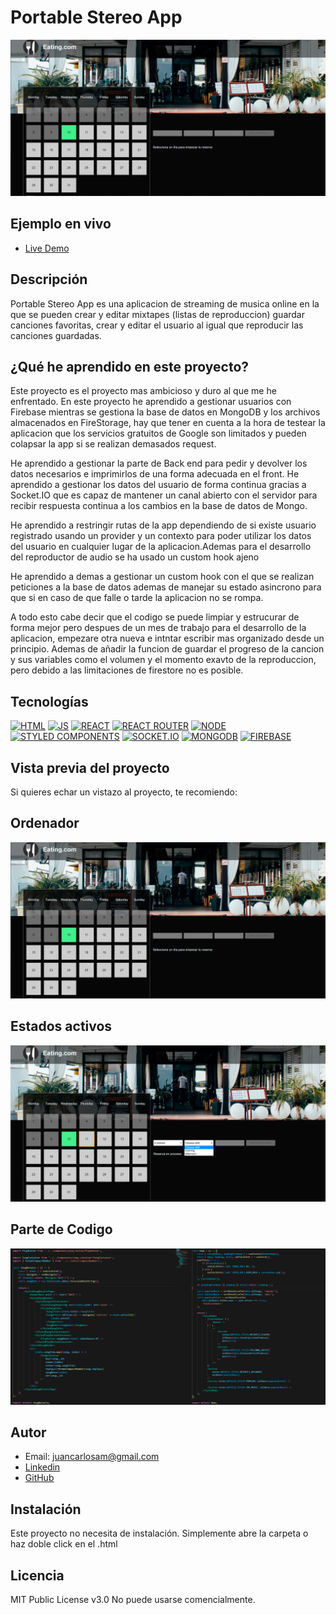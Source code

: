 # Portable Stereo App

![Imagen del proyecto](https://raw.githubusercontent.com/JuanCarlosAlo/booking/main/assets/images/readme.png)

## Ejemplo en vivo

- [Live Demo](https://portable-stereo-caxa.onrender.com/)

## Descripción

Portable Stereo App es una aplicacion de streaming de musica online en la que se pueden crear y editar mixtapes (listas de reproduccion) guardar canciones favoritas, crear y editar el usuario al igual que reproducir las canciones guardadas.

## ¿Qué he aprendido en este proyecto?

Este proyecto es el proyecto mas ambicioso y duro al que me he enfrentado. En este proyecto he aprendido a gestionar usuarios con Firebase mientras se gestiona la base de datos en MongoDB y los archivos almacenados en FireStorage, hay que tener en cuenta a la hora de testear la aplicacion que los servicios gratuitos de Google son limitados y pueden colapsar la app si se realizan demasados request.

He aprendido a gestionar la parte de Back end para pedir y devolver los datos necesarios e imprimirlos de una forma adecuada en el front. He aprendido a gestionar los datos del usuario de forma continua gracias a Socket.IO que es capaz de mantener un canal abierto con el servidor para recibir respuesta continua a los cambios en la base de datos de Mongo.

He aprendido a restringir rutas de la app dependiendo de si existe usuario registrado usando un provider y un contexto para poder utilizar los datos del usuario en cualquier lugar de la aplicacion.Ademas para el desarrollo del reproductor de audio se ha usado un custom hook ajeno

He aprendido a demas a gestionar un custom hook con el que se realizan peticiones a la base de datos ademas de manejar su estado asincrono para que si en caso de que falle o tarde la aplicacion no se rompa.

A todo esto cabe decir que el codigo se puede limpiar y estrucurar de forma mejor pero despues de un mes de trabajo para el desarrollo de la aplicacion, empezare otra nueva e intntar escribir mas organizado desde un principio. Ademas de añadir la funcion de guardar el progreso de la cancion y sus variables como el volumen y el momento exavto de la reproduccion, pero debido a las limitaciones de firestore no es posible.

## Tecnologías

<!-- Iconos sacados de: https://github.com/hendrasob/badges/blob/master/README.md y https://github.com/alexandresanlim/Badges4-README.md-Profile -->

[![HTML](https://img.shields.io/badge/HTML5-E34F26?style=for-the-badge&logo=html5&logoColor=white)](https://es.wikipedia.org/wiki/HTML5)
[![JS](https://img.shields.io/badge/JavaScript-F7DF1E?style=for-the-badge&logo=javascript&logoColor=black)](https://es.wikipedia.org/wiki/JavaScript)
[![REACT](https://img.shields.io/badge/React-20232A?style=for-the-badge&logo=react&logoColor=61DAFB)](https://es.wikipedia.org/wiki/React)
[![REACT ROUTER](https://img.shields.io/badge/React_Router-CA4245?style=for-the-badge&logo=react-router&logoColor=white)](https://es.wikipedia.org/wiki/React)
[![NODE](https://img.shields.io/badge/Node.js-339933?style=for-the-badge&logo=nodedotjs&logoColor=white)](https://en.wikipedia.org/wiki/Node)
[![STYLED COMPONENTS](https://img.shields.io/badge/styled--components-DB7093?style=for-the-badge&logo=styled-components&logoColor=white)](https://styled-components.com/)
[![SOCKET.IO](https://img.shields.io/badge/Socket.io-010101?&style=for-the-badge&logo=Socket.io&logoColor=white)](https://en.wikipedia.org/wiki/Socket.IO)
[![MONGODB](https://img.shields.io/badge/MongoDB-4EA94B?style=for-the-badge&logo=mongodb&logoColor=white)](https://en.wikipedia.org/wiki/MongoDB)
[![FIREBASE](https://img.shields.io/badge/firebase-ffca28?style=for-the-badge&logo=firebase&logoColor=black)](https://en.wikipedia.org/wiki/Firebase)

## Vista previa del proyecto

Si quieres echar un vistazo al proyecto, te recomiendo:

## Ordenador

![Captura del proyecto](https://raw.githubusercontent.com/JuanCarlosAlo/booking/main/assets/images/readme.png)

## Estados activos

![Captura del proyecto](https://raw.githubusercontent.com/JuanCarlosAlo/booking/main/assets/images/readme2.png)

## Parte de Codigo

![Captura del proyecto](https://raw.githubusercontent.com/JuanCarlosAlo/Portable-Stereo-app/main/client/public/images/1080-3.jpg)

## Autor

- Email: juancarlosam@gmail.com
- [Linkedin](https://www.linkedin.com/in/juan-carlos-alonso-966280166/)
- [GitHub](https://github.com/JuanCarlosAlo)

## Instalación

Este proyecto no necesita de instalación. Simplemente abre la carpeta o haz doble click en el .html

## Licencia

MIT Public License v3.0
No puede usarse comencialmente.
